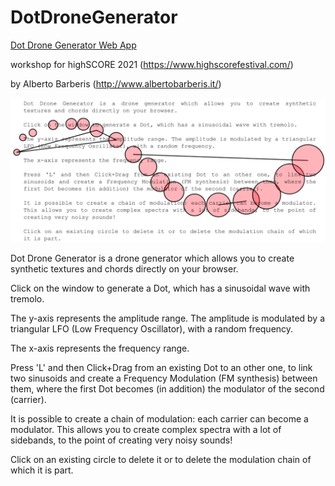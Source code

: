 # DotDroneGenerator

[Dot Drone Generator Web App](https://albertobarberis.github.io/DotDroneGenerator/)

workshop for highSCORE 2021 (https://www.highscorefestival.com/)

by Alberto Barberis (http://www.albertobarberis.it/)

![alt text](https://github.com/albertobarberis/DotDroneGenerator/blob/main/dotimage.png)

 Dot Drone Generator is a drone generator which allows you to create synthetic textures and chords directly on your browser. 
 
 Click on the window to generate a Dot, which has a sinusoidal wave with tremolo. 
 
 The y-axis represents the amplitude range. The amplitude is modulated by a  triangular LFO (Low Frequency Oscillator), with a random frequency. 
 
 The x-axis represents the frequency range. 
 
Press 'L' and then Click+Drag from an existing Dot to an other one, to link two sinusoids and create a Frequency Modulation (FM synthesis) between them, where the first Dot becomes (in addition) the modulator of the second (carrier). 

It is possible to create a chain of modulation: each carrier can become a modulator. This allows you to create complex spectra with a lot of sidebands, to the point of creating very noisy sounds! 

Click on an existing circle to delete it or to delete the modulation chain of which it is part. 

